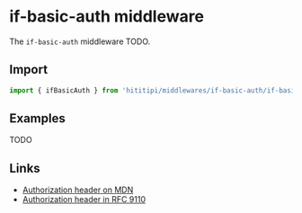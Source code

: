 # if-basic-auth middleware

The `if-basic-auth` middleware TODO.

## Import

```js
import { ifBasicAuth } from 'hititipi/middlewares/if-basic-auth/if-basic-auth.js';
```

## Examples

TODO

## Links

- [Authorization header on MDN](https://developer.mozilla.org/en-US/docs/Web/HTTP/Headers/Authorization)
- [Authorization header in RFC 9110](https://httpwg.org/specs/rfc9110.html#field.authorization)
